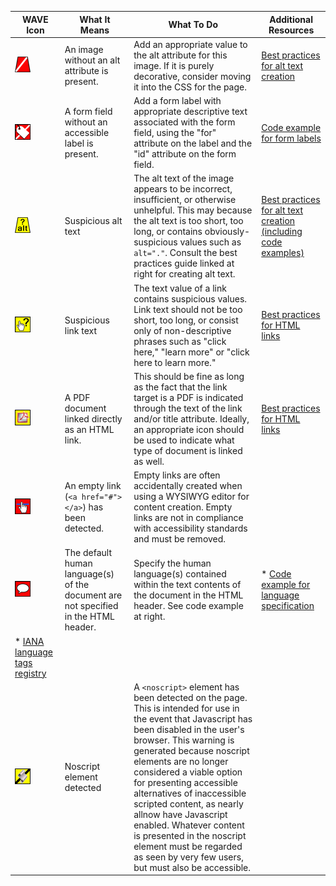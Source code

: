 
| WAVE Icon | What It Means | What To Do | Additional Resources | 
| --- | --- | --- | --- |
| ![Alt text missing](images/alt_missing.png) | An image without an alt attribute is present. | Add an appropriate value to the alt attribute for this image.  If it is purely decorative, consider moving it into the CSS for the page. | [Best practices for alt text creation](../../code_examples/alt_text.md) |
| ![Form label missing](images/label_missing.png) | A form field without an accessible label is present. | Add a form label with appropriate descriptive text associated with the form field, using the "for" attribute on the label and the "id" attribute on the form field. | [Code example for form labels](../../code_examples/form_label.md) |
| ![Suspicious alt text](images/alt_suspicious.png) | Suspicious alt text | The alt text of the image appears to be incorrect, insufficient, or otherwise unhelpful.  This may because the alt text is too short, too long, or contains obviously-suspicious values such as ```alt="."```.  Consult the best practices guide linked at right for creating alt text. | [Best practices for alt text creation (including code examples)](../../code_examples/alt_text.md) |
| ![Suspicious link text](images/link_suspicious.png) | Suspicious link text | The text value of a link contains suspicious values.  Link text should not be too short, too long, or consist only of non-descriptive phrases such as "click here," "learn more" or "click here to learn more." | [Best practices for HTML links](../../code_examples/links.md)|
| ![PDF linked](images/link_pdf.png) | A PDF document linked directly as an HTML link. | This should be fine as long as the fact that the link target is a PDF is indicated through the text of the link and/or title attribute.  Ideally, an appropriate icon should be used to indicate what type of document is linked as well. | [Best practices for HTML links](../../code_examples/links.md) |
| ![Empty link](images/link_empty.png) | An empty link (```<a href="#"></a>```) has been detected. | Empty links are often accidentally created when using a WYSIWYG editor for content creation.  Empty links are not in compliance with accessibility standards and must be removed. | |
| ![Document language missing](images/language_missing.png)| The default human language(s) of the document are not specified in the HTML header. | Specify the human language(s) contained within the text contents of the document in the HTML header.  See code example at right. | * [Code example for language specification](../../code_examples/language.md)
* [IANA language tags registry](http://www.iana.org/assignments/language-subtag-registry/language-subtag-registry) |
| ![Noscript element](images/noscript.png) | Noscript element detected | A ```<noscript>``` element has been detected on the page.  This is intended for use in the event that Javascript has been disabled in the user's browser.  This warning is generated because noscript elements are no longer considered a viable option for presenting accessible alternatives of inaccessible scripted content, as nearly allnow have Javascript enabled.  Whatever content is presented in the noscript element must be regarded as seen by very few users, but must also be accessible. | |